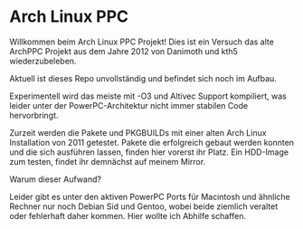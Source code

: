 # Arch Linux PPC

Willkommen beim Arch Linux PPC Projekt!
Dies ist ein Versuch das alte ArchPPC Projekt aus dem Jahre 2012 von Danimoth und kth5 wiederzubeleben.

Aktuell ist dieses Repo unvollständig und befindet sich noch im Aufbau. 

Experimentell wird das meiste mit -O3 und Altivec Support kompiliert, was leider unter der PowerPC-Architektur nicht immer stabilen Code hervorbringt.

Zurzeit werden die Pakete und PKGBUILDs mit einer alten Arch Linux Installation von 2011 getestet. Pakete die erfolgreich gebaut werden konnten und
die sich ausführen lassen, finden hier vorerst ihr Platz. Ein HDD-Image zum testen, findet ihr demnächst auf meinem Mirror.


Warum dieser Aufwand?

Leider gibt es unter den aktiven PowerPC Ports für Macintosh und ähnliche Rechner nur noch Debian Sid und Gentoo, wobei beide ziemlich veraltet oder fehlerhaft
daher kommen. Hier wollte ich Abhilfe schaffen.